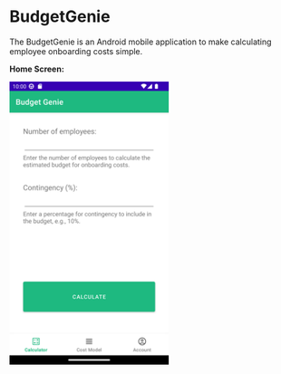# BudgetGenie
<p>The BudgetGenie is an Android mobile application to make calculating employee onboarding costs simple.</p>
<p><strong>Home Screen:</strong></p>
<img src="screenshot-calculator-main.png" height="500px" />
